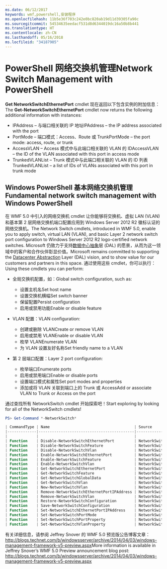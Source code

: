```yaml
---
ms.date: 06/12/2017
keywords: wmf,powershell,安装程序
ms.openlocfilehash: 11b5e36f703c242e0bc820ab19d11d39305fa90c
ms.sourcegitcommit: 54534635eedacf531d8d6344019dc16a50b8b441
ms.translationtype: HT
ms.contentlocale: zh-CN
ms.lasthandoff: 05/16/2018
ms.locfileid: "34187905"
---
```

# <a name="network-switch-management-with-powershell"></a><span data-ttu-id="3885b-102">PowerShell 网络交换机管理</span><span class="sxs-lookup"><span data-stu-id="3885b-102">Network Switch Management with PowerShell</span></span>

<span data-ttu-id="3885b-103">**Get NetworkSwitchEthernetPort** cmdlet 现在返回以下包含实例的附加信息：</span><span class="sxs-lookup"><span data-stu-id="3885b-103">The **Get-NetworkSwitchEthernetPort** cmdlet now returns the following additional information with instances:</span></span>

- <span data-ttu-id="3885b-104">IPAddress – 与端口相关联的 IP 地址</span><span class="sxs-lookup"><span data-stu-id="3885b-104">IPAddress – the IP address associated with the port</span></span>
- <span data-ttu-id="3885b-105">PortMode – 端口模式：Access、Route 或 Trunk</span><span class="sxs-lookup"><span data-stu-id="3885b-105">PortMode – the port mode: access, route, or trunk</span></span>
- <span data-ttu-id="3885b-106">AccessVLAN – Access 模式中与此端口相关联的 VLAN 的 ID</span><span class="sxs-lookup"><span data-stu-id="3885b-106">AccessVLAN – the ID of the VLAN associated with this port in access mode</span></span>
- <span data-ttu-id="3885b-107">TrunkedVLANList – Trunk 模式中与此端口相关联的 VLAN 的 ID 列表</span><span class="sxs-lookup"><span data-stu-id="3885b-107">TrunkedVLANList – a list of IDs of VLANs associated with this port in trunk mode</span></span>

## <a name="fundamental-network-switch-management-with-windows-powershell"></a><span data-ttu-id="3885b-108">Windows PowerShell 基本网络交换机管理</span><span class="sxs-lookup"><span data-stu-id="3885b-108">Fundamental network switch management with Windows PowerShell</span></span>

<span data-ttu-id="3885b-109">在 WMF 5.0 中引入的网络交换机 cmdlet 让你能够将交换机、虚拟 LAN (VLAN) 和基本第 2 层网络交换机端口配置应用到 Windows Server 2012 R2 徽标认证的网络交换机。</span><span class="sxs-lookup"><span data-stu-id="3885b-109">The Network Switch cmdlets, introduced in WMF 5.0, enable you to apply switch, virtual LAN (VLAN), and basic Layer 2 network switch port configuration to Windows Server 2012 R2 logo-certified network switches.</span></span> <span data-ttu-id="3885b-110">Microsoft 仍致力于支持[数据中心抽象](http://technet.microsoft.com/cloud/dal.aspx)层 (DAL) 的愿景，从而为这一领域中的客户和合作伙伴彰显价值。</span><span class="sxs-lookup"><span data-stu-id="3885b-110">Microsoft remains committed to supporting the [Datacenter Abstraction](http://technet.microsoft.com/cloud/dal.aspx) Layer (DAL) vision, and to show value for our customers and partners in this space.</span></span> <span data-ttu-id="3885b-111">通过使用这些 cmdlet，你可以执行：</span><span class="sxs-lookup"><span data-stu-id="3885b-111">Using these cmdlets you can perform:</span></span>

- <span data-ttu-id="3885b-112">全局交换机配置，如：</span><span class="sxs-lookup"><span data-stu-id="3885b-112">Global switch configuration, such as:</span></span>
    - <span data-ttu-id="3885b-113">设置主机名</span><span class="sxs-lookup"><span data-stu-id="3885b-113">Set host name</span></span>
    - <span data-ttu-id="3885b-114">设置交换机横幅</span><span class="sxs-lookup"><span data-stu-id="3885b-114">Set switch banner</span></span>
    - <span data-ttu-id="3885b-115">保留配置</span><span class="sxs-lookup"><span data-stu-id="3885b-115">Persist configuration</span></span>
    - <span data-ttu-id="3885b-116">启用或禁用功能</span><span class="sxs-lookup"><span data-stu-id="3885b-116">Enable or disable feature</span></span>

- <span data-ttu-id="3885b-117">VLAN 配置：</span><span class="sxs-lookup"><span data-stu-id="3885b-117">VLAN configuration:</span></span>
    - <span data-ttu-id="3885b-118">创建或删除 VLAN</span><span class="sxs-lookup"><span data-stu-id="3885b-118">Create or remove VLAN</span></span>
    - <span data-ttu-id="3885b-119">启用或禁用 VLAN</span><span class="sxs-lookup"><span data-stu-id="3885b-119">Enable or disable VLAN</span></span>
    - <span data-ttu-id="3885b-120">枚举 VLAN</span><span class="sxs-lookup"><span data-stu-id="3885b-120">Enumerate VLAN</span></span>
    - <span data-ttu-id="3885b-121">为 VLAN 设置友好名称</span><span class="sxs-lookup"><span data-stu-id="3885b-121">Set friendly name to a VLAN</span></span>

- <span data-ttu-id="3885b-122">第 2 层端口配置：</span><span class="sxs-lookup"><span data-stu-id="3885b-122">Layer 2 port configuration:</span></span>
    - <span data-ttu-id="3885b-123">枚举端口</span><span class="sxs-lookup"><span data-stu-id="3885b-123">Enumerate ports</span></span>
    - <span data-ttu-id="3885b-124">启用或禁用端口</span><span class="sxs-lookup"><span data-stu-id="3885b-124">Enable or disable ports</span></span>
    - <span data-ttu-id="3885b-125">设置端口模式和属性</span><span class="sxs-lookup"><span data-stu-id="3885b-125">Set port modes and properties</span></span>
    - <span data-ttu-id="3885b-126">添加或将 VLAN 关联到端口上的 Trunk 或 Access</span><span class="sxs-lookup"><span data-stu-id="3885b-126">Add or associate VLAN to Trunk or Access on the port</span></span>

<span data-ttu-id="3885b-127">通过查找所有 NetworkSwitch cmdlet 开始探索吧！</span><span class="sxs-lookup"><span data-stu-id="3885b-127">Start exploring by looking for all of the NetworkSwitch cmdlets!</span></span>

```powershell
PS> Get-Command *-NetworkSwitch*

| CommandType | Name                                      | Source        |
|-------------|-------------------------------------------|---------------|
|             |                                           |               |
| Function    | Disable-NetworkSwitchEthernetPort         | NetworkSwitch |
| Function    | Disable-NetworkSwitchFeature              | NetworkSwitch |
| Function    | Disable-NetworkSwitchVlan                 | NetworkSwitch |
| Function    | Enable-NetworkSwitchEthernetPort          | NetworkSwitch |
| Function    | Enable-NetworkSwitchFeature               | NetworkSwitch |
| Function    | Enable-NetworkSwitchVlan                  | NetworkSwitch |
| Function    | Get-NetworkSwitchEthernetPort             | NetworkSwitch |
| Function    | Get-NetworkSwitchFeature                  | NetworkSwitch |
| Function    | Get-NetworkSwitchGlobalData               | NetworkSwitch |
| Function    | Get-NetworkSwitchVlan                     | NetworkSwitch |
| Function    | New-NetworkSwitchVlan                     | NetworkSwitch |
| Function    | Remove-NetworkSwitchEthernetPortIPAddress | NetworkSwitch |
| Function    | Remove-NetworkSwitchVlan                  | NetworkSwitch |
| Function    | Restore-NetworkSwitchConfiguration        | NetworkSwitch |
| Function    | Save-NetworkSwitchConfiguration           | NetworkSwitch |
| Function    | Set-NetworkSwitchEthernetPortIPAddress    | NetworkSwitch |
| Function    | Set-NetworkSwitchPortMode                 | NetworkSwitch |
| Function    | Set-NetworkSwitchPortProperty             | NetworkSwitch |
| Function    | Set-NetworkSwitchVlanProperty             | NetworkSwitch |
```

<span data-ttu-id="3885b-128">有关详细信息，请参阅 Jeffrey Snover 的 WMF 5.0 预览版公告博客文章：<http://blogs.technet.com/b/windowsserver/archive/2014/04/03/windows-management-framework-v5-preview.aspx></span><span class="sxs-lookup"><span data-stu-id="3885b-128">More information is available in Jeffrey Snover’s WMF 5.0 Preview announcement blog post: <http://blogs.technet.com/b/windowsserver/archive/2014/04/03/windows-management-framework-v5-preview.aspx></span></span>

